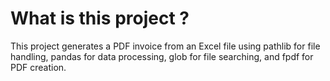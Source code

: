 # What is this project ?
This project generates a PDF invoice from an Excel file using pathlib for file handling, pandas for data processing, glob for file searching, and fpdf for PDF creation.
